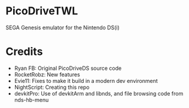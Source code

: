 # PicoDriveTWL
SEGA Genesis emulator for the Nintendo DS(i)

# Credits
* Ryan FB: Original PicoDriveDS source code
* RocketRobz: New features
* Evie11: Fixes to make it build in a modern dev environment
* NightScript: Creating this repo
* devkitPro: Use of devkitArm and libnds, and file browsing code from nds-hb-menu